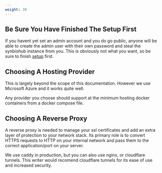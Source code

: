 ```yaml
---
weight: 30
---
```


## Be Sure You Have Finished The Setup First
If you havent yet set an admin account and you do go public, anyone will be able to create the admin user with their own password and steal the synbiohub instance from you. This is obviously not what you want, so be sure to finish [setup](./setup.md) first.

## Choosing A Hosting Provider

This is largely beyond the scope of this documentation. However we use Microsoft Azure and it works quite well.

Any provider you choose should support at the minimum hosting docker containers from a docker compose file.

## Choosing A Reverse Proxy

A reverse proxy is needed to manage your ssl certificates and add an extra layer of protection to your network stack. Its primary role is to convert HTTPS requests to HTTP on your internal network and pass them to the correct application/port on your server.

We use caddy in production, but you can also use nginx, or cloudflare tunnels. This writer would recomend cloudflare tunnels for its ease of use and increased security.
